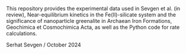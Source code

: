 This repository provides the experimental data used in Sevgen et al. (in review), Near-equilibrium kinetics in the Fe(II)-silicate system and the significance of nanoparticle greenalite in Archaean Iron Formations, Geochimica et Cosmochimica Acta, as well as the Python code for rate calculations.

Serhat Sevgen / October 2024
